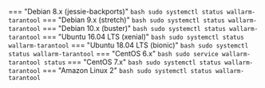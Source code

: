 === "Debian 8.x (jessie-backports)"
    ``` bash
    sudo systemctl status wallarm-tarantool
    ```
=== "Debian 9.x (stretch)"
    ``` bash
    sudo systemctl status wallarm-tarantool
    ```
=== "Debian 10.x (buster)"
    ``` bash
    sudo systemctl status wallarm-tarantool
    ```
=== "Ubuntu 16.04 LTS (xenial)"
    ``` bash
    sudo systemctl status wallarm-tarantool
    ```
=== "Ubuntu 18.04 LTS (bionic)"
    ``` bash
    sudo systemctl status wallarm-tarantool
    ```
=== "CentOS 6.x"
    ``` bash
    sudo service wallarm-tarantool status
    ```
=== "CentOS 7.x"
    ``` bash
    sudo systemctl status wallarm-tarantool
    ```
=== "Amazon Linux 2"
    ``` bash
    sudo systemctl status wallarm-tarantool
    ```
